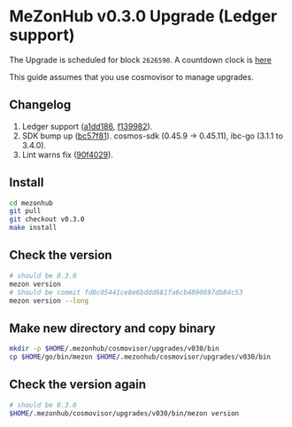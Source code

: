 # MeZonHub v0.3.0 Upgrade (Ledger support)

The Upgrade is scheduled for block `2626590`. A countdown clock is [here](https://www.mintscan.io/mezon/blocks/2626590)

This guide assumes that you use cosmovisor to manage upgrades.

## Changelog

1. Ledger support ([a1dd186](https://github.com/mezonhub/mezonhub/commit/a1dd1863f558f7f811708b1646b1bfd78f6adc06), [f139982](https://github.com/mezonhub/mezonhub/commit/f1399828f39069f00a1922c2308865bed69bafac)). 
2. SDK bump up ([bc57f81](https://github.com/mezonhub/mezonhub/commit/bc57f81496bab9b1bc13934c2e2e070ee6487a78)). cosmos-sdk (0.45.9 -> 0.45.11), ibc-go (3.1.1 to 3.4.0).
3. Lint warns fix ([90f4029](https://github.com/mezonhub/mezonhub/commit/90f40296e84a921a5cc51a44c8b5ed5fb559c6fc)).

## Install

```bash
cd mezonhub
git pull
git checkout v0.3.0
make install
```

## Check the version

```bash
# should be 0.3.0
mezon version
# Should be commit fd0c05441ce8e6bddd681fa6cb4090697db84c53
mezon version --long
```

## Make new directory and copy binary

```bash
mkdir -p $HOME/.mezonhub/cosmovisor/upgrades/v030/bin
cp $HOME/go/bin/mezon $HOME/.mezonhub/cosmovisor/upgrades/v030/bin
```

## Check the version again

```bash
# should be 0.3.0
$HOME/.mezonhub/cosmovisor/upgrades/v030/bin/mezon version
```






